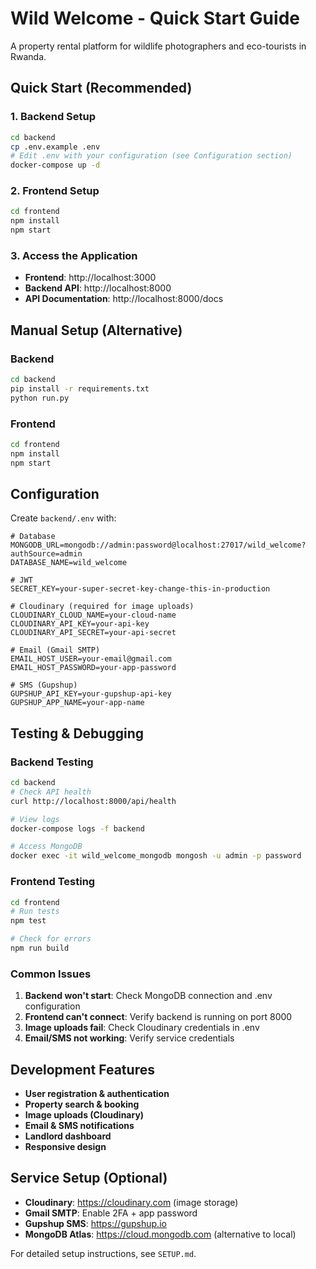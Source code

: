 # Wild Welcome - Quick Start Guide

A property rental platform for wildlife photographers and eco-tourists in Rwanda.

## Quick Start (Recommended)

### 1. Backend Setup
```bash
cd backend
cp .env.example .env
# Edit .env with your configuration (see Configuration section)
docker-compose up -d
```

### 2. Frontend Setup
```bash
cd frontend
npm install
npm start
```

### 3. Access the Application
- **Frontend**: http://localhost:3000
- **Backend API**: http://localhost:8000
- **API Documentation**: http://localhost:8000/docs

## Manual Setup (Alternative)

### Backend
```bash
cd backend
pip install -r requirements.txt
python run.py
```

### Frontend
```bash
cd frontend
npm install
npm start
```

## Configuration

Create `backend/.env` with:
```env
# Database
MONGODB_URL=mongodb://admin:password@localhost:27017/wild_welcome?authSource=admin
DATABASE_NAME=wild_welcome

# JWT
SECRET_KEY=your-super-secret-key-change-this-in-production

# Cloudinary (required for image uploads)
CLOUDINARY_CLOUD_NAME=your-cloud-name
CLOUDINARY_API_KEY=your-api-key
CLOUDINARY_API_SECRET=your-api-secret

# Email (Gmail SMTP)
EMAIL_HOST_USER=your-email@gmail.com
EMAIL_HOST_PASSWORD=your-app-password

# SMS (Gupshup)
GUPSHUP_API_KEY=your-gupshup-api-key
GUPSHUP_APP_NAME=your-app-name
```

## Testing & Debugging

### Backend Testing
```bash
cd backend
# Check API health
curl http://localhost:8000/api/health

# View logs
docker-compose logs -f backend

# Access MongoDB
docker exec -it wild_welcome_mongodb mongosh -u admin -p password
```

### Frontend Testing
```bash
cd frontend
# Run tests
npm test

# Check for errors
npm run build
```

### Common Issues

1. **Backend won't start**: Check MongoDB connection and .env configuration
2. **Frontend can't connect**: Verify backend is running on port 8000
3. **Image uploads fail**: Check Cloudinary credentials in .env
4. **Email/SMS not working**: Verify service credentials

## Development Features

- **User registration & authentication**
- **Property search & booking**
- **Image uploads (Cloudinary)**
- **Email & SMS notifications**
- **Landlord dashboard**
- **Responsive design**

## Service Setup (Optional)

- **Cloudinary**: https://cloudinary.com (image storage)
- **Gmail SMTP**: Enable 2FA + app password
- **Gupshup SMS**: https://gupshup.io
- **MongoDB Atlas**: https://cloud.mongodb.com (alternative to local)

For detailed setup instructions, see `SETUP.md`.